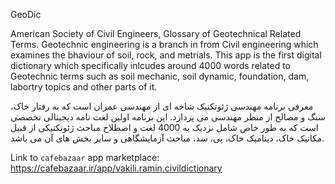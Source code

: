 GeoDic

American Society of Civil Engineers, Glossary of Geotechnical Related Terms.
Geotechnic engineering is a branch in from Civil engineering which examines the bhaviour of soil, rock, and metrials. This app is the first digital dictionary which
specifically inlcudes around 4000 words related to Geotechnic terms such as soil mechanic, soil dynamic, foundation, dam, labortry topics and other parts of it. 

معرفی برنامه
مهندسی ژئوتکنیک شاخه ای از مهندسی عمران است که به رفتار خاک، سنگ و مصالح از منظر مهندسی می پردازد. این برنامه اولین لغت نامه دیجیتالی تخصصی است که به طور خاص شامل نزدیک به 4000 لغت و اصطلاح مباحث ژئوتکنیکی از قبیل مکانیک خاک، دینامیک خاک، پی، سد، مباحث آزمایشگاهی و سایر بخش های آن می باشد.

Link to `cafebazaar` app marketplace:
https://cafebazaar.ir/app/vakili.ramin.civildictionary
